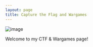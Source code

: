 ```yaml
---
layout: page
title: Capture the Flag and Wargames
---
```


![image](https://raw.githubusercontent.com/SecurityNoodle/SecurityNoodle.github.io/master/Images/ctf.png)

Welcome to my CTF & Wargames page!

